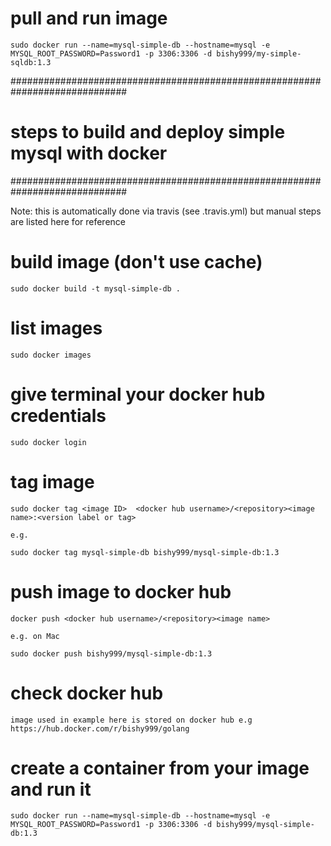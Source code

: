 # pull and run image
```
sudo docker run --name=mysql-simple-db --hostname=mysql -e MYSQL_ROOT_PASSWORD=Password1 -p 3306:3306 -d bishy999/my-simple-sqldb:1.3
```


#############################################################################
#          steps to build and deploy simple mysql with docker       #
#############################################################################


Note: this is automatically done via travis (see .travis.yml) but manual steps are listed here for reference


# build image (don't use cache)
```
sudo docker build -t mysql-simple-db .
```

# list images
```
sudo docker images
```
 
# give terminal your docker hub credentials
```
sudo docker login
```



# tag image

```
sudo docker tag <image ID>  <docker hub username>/<repository><image name>:<version label or tag>

e.g.

sudo docker tag mysql-simple-db bishy999/mysql-simple-db:1.3
```


# push image to docker hub

```
docker push <docker hub username>/<repository><image name>

e.g. on Mac

sudo docker push bishy999/mysql-simple-db:1.3
```


# check docker hub

```
image used in example here is stored on docker hub e.g https://hub.docker.com/r/bishy999/golang
```


# create a container from your image and run it
```
sudo docker run --name=mysql-simple-db --hostname=mysql -e MYSQL_ROOT_PASSWORD=Password1 -p 3306:3306 -d bishy999/mysql-simple-db:1.3
```